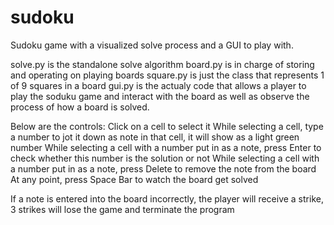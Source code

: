 # sudoku
Sudoku game with a visualized solve process and a GUI to play with.

solve.py is the standalone solve algorithm
board.py is in charge of storing and operating on playing boards
square.py is just the class that represents 1 of 9 squares in a board
gui.py is the actualy code that allows a player to play the soduku game and interact with the board as well as observe the process of how a board is solved.

Below are the controls:
Click on a cell to select it
While selecting a cell, type a number to jot it down as note in that cell, it will show as a light green number
While selecting a cell with a number put in as a note, press Enter to check whether this number is the solution or not
While selecting a cell with a number put in as a note, press Delete to remove the note from the board
At any point, press Space Bar to watch the board get solved

If a note is entered into the board incorrectly, the player will receive a strike, 3 strikes will lose the game and terminate the program
